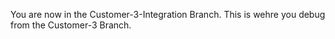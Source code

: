You are now in the Customer-3-Integration Branch. This is wehre you debug from the Customer-3 Branch.
